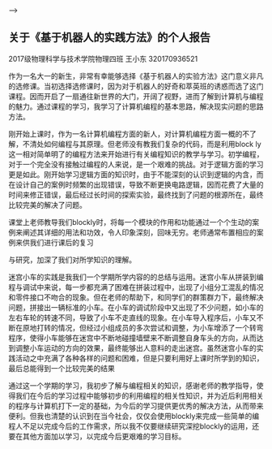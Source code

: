 --&gt;

## 关于《基于机器人的实践方法》的个人报告

2017级物理科学与技术学院物理四班 王小东 320170936521

作为一名大一的新生，非常有幸能够选择《基于机器人的实验方法》这门意义非凡的选修课。当初选择选修课时，因为对于机器人的好奇和萃英班的诱惑而选了这门课程。因而开启了一扇通往新世界的大门，开阔了视野，进而了解到计算机与编程的魅力。通过课程的学习，我学习了计算机编程的基本思路，解决现实问题的思路方法。

刚开始上课时，作为一名计算机编程方面的新人，对计算机编程方面一概的不了解，不清处如何编程与其原理。但老师没有教我们复杂的代码，而是利用block ly这一相对简单明了的编程方法来开始进行有关编程知识的教学与学习。初学编程，对于一个完全没有接触过编程的人来说，是一个艰难的挑战。对于逻辑方面的学习更是如此。刚开始学习逻辑方面的知识时，由于不能深刻的认识到逻辑的内含，而在设计自己的案例时频繁的出现错误，导致不断更换电路逻辑，因而花费了大量的时间来修正错误，最后经过长时间的探索实验，最终找到了问题的根源所在，最终比较完美的解决了问题。

课堂上老师教导我们blockly时，将每一个模块的作用和功能通过一个个生动的案例来阐述其详细的用法和功效，令人印象深刻，回味无穷。老师通常布置相应的案例来供我们进行课后的复习

与研究，加深了我们对所学知识的理解。

迷宫小车的实践是我我们一个学期所学内容的的总结与运用。迷宫小车从拼装到编程与调试中来说，每一步都充满了困难在拼装过程中，出现了小组分工混乱的情况和零件接口不吻合的现象。但在老师的帮助下，和同学们的群策群力下，最终解决问题，拼接出一辆标准的小车。在小车的调试阶段中又出现了不少问题，如小车的左右车轮的转速不同，导致了小车不走直线的现象。在小车导入程序后，小车又不断在原地打转的情况，但经过小组成员的多次尝试和调整，为小车增添了一个转弯程序，使得小车能够在迷宫中不断地碰撞墙壁来不断调整自身车头的方向，从而达到调整小车运动的方向的效果，最终能够出人意料的走出迷宫。虽然迷宫小车的实践活动之中充满了各种各样的问题和困难，但是只要利用好上课时所学到的知识，最后总能得到一个比较完美的结果

通过这一个学期的学习，我初步了解与编程相关的知识，感谢老师的教学指导，使得我们在今后的学习过程中能够初步的利用编程的相关性知识，并为近后利用相关的程序与计算机打下一定的基础，为今后的学习提供更优秀的解决方法，从而带来便利。但我也清楚的认识到在当今社会，仅仅会使用blockly来完成一些简单的编程人不足以完成今后的工作需求，所以我不仅要继续研究深挖blockly的运用，还要在其他方面加以学习，以完成今后更艰难的学习目标。


